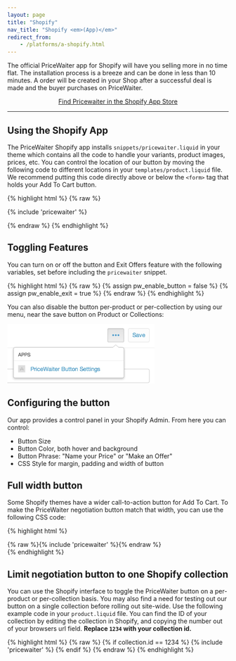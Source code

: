 ```yaml
---
layout: page
title: "Shopify"
nav_title: "Shopify <em>(App)</em>"
redirect_from:
    - /platforms/a-shopify.html
---
```


The official PriceWaiter app for Shopify will have you selling more in no time flat. The installation process is a breeze and can be done in less than 10 minutes.  A order will be created in your Shop after a successful deal is made and the buyer purchases on PriceWaiter.

<center>
    <a class="btn btn-primary btn-outline btn-lg" href="https://apps.shopify.com/pricewaiter-name-your-price" target="_blank">Find Pricewaiter in the Shopify App Store</a>
</center>

* * *

## Using the Shopify App

The PriceWaiter Shopify app installs `snippets/pricewaiter.liquid` in your theme which contains all the code to handle your variants, product images, prices, etc. You can control the location of our button by moving the following code to different locations in your `templates/product.liquid` file. We recommend putting this code directly above or below the `<form>` tag that holds your Add To Cart button.

{% highlight html %}
{% raw %}
<!-- Begin PriceWaiter Widget Button -->
{% include 'pricewaiter' %}
<!-- End PriceWaiter Widget Button -->
{% endraw %}
{% endhighlight %}

## Toggling Features

You can turn on or off the button and Exit Offers feature with the following variables, set before including the `pricewaiter` snippet.

{% highlight html %}
{% raw %}
{% assign pw_enable_button = false %}
{% assign pw_enable_exit = true %}
{% endraw %}
{% endhighlight %}

You can also disable the button per-product or per-collection by using our menu, near the save button on Product or Collections:

<img src="/images/shopify-menu.jpg" alt="Example of Shopify Menu for Name your Price app." width="335" height="134">

## Configuring the button

Our app provides a control panel in your Shopify Admin. From here you can control:

* Button Size
* Button Color, both hover and background
* Button Phrase: "Name your Price" or "Make an Offer"
* CSS Style for margin, padding and width of button

## Full width button

Some Shopify themes have a wider call-to-action button for Add To Cart. To make the PriceWaiter negotiation button match that width, you can use the following CSS code:

{% highlight html %}
<style>
.pricewaiter--wrap iframe {
  width: 100% !important;
}
</style>

<div class="pricewaiter--wrap">
{% raw %}{% include 'pricewaiter' %}{% endraw %}
</div>
{% endhighlight %}

## Limit negotiation button to one Shopify collection

You can use the Shopify interface to toggle the PriceWaiter button on a per-product or per-collection basis. You may also find a need for testing out our button on a single collection before rolling out site-wide.  Use the following example code in your `product.liquid` file. You can find the ID of your collection by editing the collection in Shopify, and copying the number out of your browsers url field. __Replace `1234` with your collection id.__

{% highlight html %}
{% raw %}
{% if collection.id == 1234 %}
    {% include 'pricewaiter' %}
{% endif %}
{% endraw %}
{% endhighlight %}
